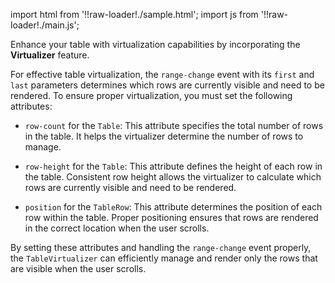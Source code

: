 import html from '!!raw-loader!./sample.html';
import js from '!!raw-loader!./main.js';

Enhance your table with virtualization capabilities by incorporating the **Virtualizer** feature.

For effective table virtualization, the `range-change` event with its `first` and `last` parameters determines which rows are currently visible and need to be rendered. To ensure proper virtualization, you must set the following attributes:

- `row-count` for the `Table`: This attribute specifies the total number of rows in the table. It helps the virtualizer determine the number of rows to manage.

- `row-height` for the `Table`: This attribute defines the height of each row in the table. Consistent row height allows the virtualizer to calculate which rows are currently visible and need to be rendered.

- `position` for the `TableRow`: This attribute determines the position of each row within the table. Proper positioning ensures that rows are rendered in the correct location when the user scrolls.

By setting these attributes and handling the `range-change` event properly, the `TableVirtualizer` can efficiently manage and render only the rows that are visible when the user scrolls.

<Editor html={html} js={js} />
